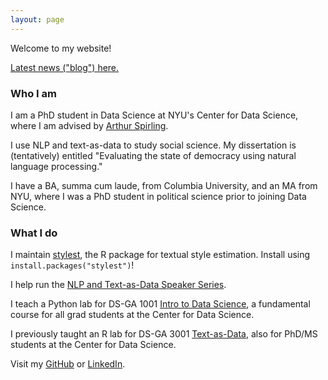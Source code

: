 ```yaml
---
layout: page
---
```


Welcome to my website!

<a href="blog/">Latest news ("blog") here.</a>

<h3>Who I am</h3>

I am a PhD student in Data Science at NYU's Center for Data Science, where I am advised by <a href="https://www.nyu.edu/projects/spirling/">Arthur Spirling</a>.

I use NLP and text-as-data to study social science. My dissertation is (tentatively) entitled "Evaluating the state of democracy using natural language processing."

I have a BA, summa cum laude, from Columbia University, and an MA from NYU, where I was a PhD student in political science prior to joining Data Science.

<h3>What I do</h3>

I maintain <a href="https://cran.r-project.org/web/packages/stylest/">stylest</a>, the R package for textual style estimation. Install using `install.packages("stylest")`!

I help run the <a href="https://cds.nyu.edu/text-data-speaker-series/">NLP and Text-as-Data Speaker Series</a>.

I teach a Python lab for DS-GA 1001 <a href="https://github.com/leslie-huang/DataScienceCourse">Intro to Data Science</a>, a fundamental course for all grad students at the Center for Data Science.

I previously taught an R lab for DS-GA 3001 <a href="text-as-data-lab/">Text-as-Data</a>, also for PhD/MS students at the Center for Data Science.

Visit my <a href="https://github.com/leslie-huang">GitHub</a> or <a href="https://www.linkedin.com/in/huangleslie">LinkedIn</a>.
